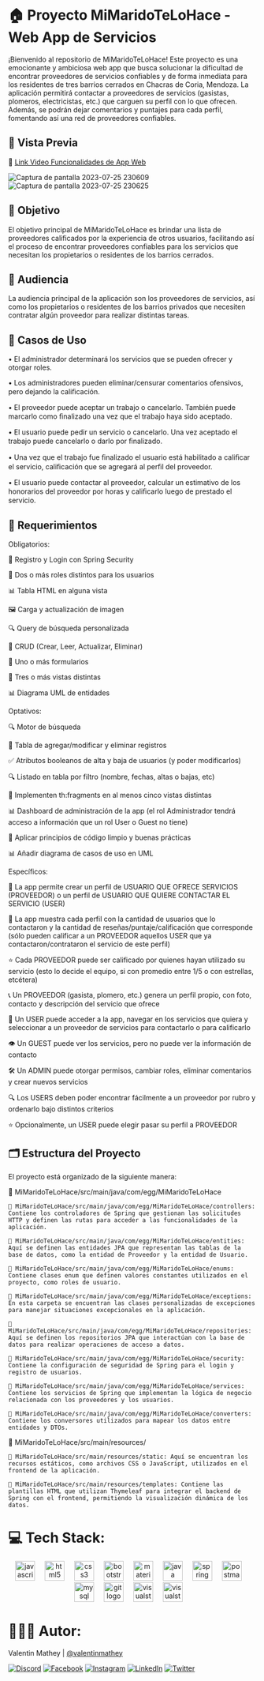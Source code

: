 # 🏠 Proyecto MiMaridoTeLoHace - Web App de Servicios
¡Bienvenido al repositorio de MiMaridoTeLoHace! Este proyecto es una emocionante y ambiciosa web app que busca solucionar la dificultad de encontrar proveedores de servicios confiables y de forma inmediata para los residentes de tres barrios cerrados en Chacras de Coria, Mendoza. La aplicación permitirá contactar a proveedores de servicios (gasistas, plomeros, electricistas, etc.) que carguen su perfil con lo que ofrecen. Además, se podrán dejar comentarios y puntajes para cada perfil, fomentando así una red de proveedores confiables.

## 🎥 Vista Previa  
💾 <a href="https://youtu.be/ARXmC18vZOM">Link Video Funcionalidades de App Web</a>

![Captura de pantalla 2023-07-25 230609](https://github.com/valentinmathey/MiMaridoTeLoHace/assets/108497495/e46502ef-0d3a-426a-8f76-6bf12f6c0510)
![Captura de pantalla 2023-07-25 230625](https://github.com/valentinmathey/MiMaridoTeLoHace/assets/108497495/69910529-1b60-464e-8165-9416229e0c07)

## 🎯 Objetivo

El objetivo principal de MiMaridoTeLoHace es brindar una lista de proveedores calificados por la experiencia de otros usuarios, facilitando así el proceso de encontrar proveedores confiables para los servicios que necesitan los propietarios o residentes de los barrios cerrados.

## 🌟 Audiencia

La audiencia principal de la aplicación son los proveedores de servicios, así como los propietarios o residentes de los barrios privados que necesiten contratar algún proveedor para realizar distintas tareas.

## 📖 Casos de Uso

• El administrador determinará los servicios que se pueden ofrecer y otorgar roles.

• Los administradores pueden eliminar/censurar comentarios ofensivos, pero dejando la caliﬁcación.

• El proveedor puede aceptar un trabajo o cancelarlo. También puede marcarlo como ﬁnalizado una vez que el trabajo haya sido aceptado.

• El usuario puede pedir un servicio o cancelarlo. Una vez aceptado el trabajo puede cancelarlo o darlo por ﬁnalizado.

• Una vez que el trabajo fue ﬁnalizado el usuario está habilitado a caliﬁcar el servicio, caliﬁcación que se agregará al perﬁl del proveedor.

• El usuario puede contactar al proveedor, calcular un estimativo de los honorarios del proveedor por horas y caliﬁcarlo luego de prestado el servicio.

## 🔧 Requerimientos

Obligatorios:

📝 Registro y Login con Spring Security

🔐 Dos o más roles distintos para los usuarios

📊 Tabla HTML en alguna vista

🖼️ Carga y actualización de imagen

🔍 Query de búsqueda personalizada

📝 CRUD (Crear, Leer, Actualizar, Eliminar)

📝 Uno o más formularios

📝 Tres o más vistas distintas

📊 Diagrama UML de entidades

Optativos:

🔍 Motor de búsqueda

📝 Tabla de agregar/modificar y eliminar registros

✅ Atributos booleanos de alta y baja de usuarios (y poder modificarlos)

🔍 Listado en tabla por filtro (nombre, fechas, altas o bajas, etc)

📄 Implementen th:fragments en al menos cinco vistas distintas

📊 Dashboard de administración de la app (el rol Administrador tendrá acceso a información que un rol User o 
Guest no tiene)

🧼 Aplicar principios de código limpio y buenas prácticas

📊 Añadir diagrama de casos de uso en UML

Específicos:

👥 La app permite crear un perfil de USUARIO QUE OFRECE SERVICIOS (PROVEEDOR) o un perfil de USUARIO QUE QUIERE 
CONTACTAR EL SERVICIO (USER)

🌟 La app muestra cada perfil con la cantidad de usuarios que lo contactaron y la cantidad de reseñas/puntaje/calificación que corresponde (sólo pueden calificar a un PROVEEDOR aquellos USER que ya contactaron/contrataron el servicio de este perfil)

⭐ Cada PROVEEDOR puede ser calificado por quienes hayan utilizado su servicio (esto lo decide el equipo, si con promedio entre 1/5 o con estrellas, etcétera)

📞 Un PROVEEDOR (gasista, plomero, etc.) genera un perfil propio, con foto, contacto y descripción del servicio que ofrece

👤 Un USER puede acceder a la app, navegar en los servicios que quiera y seleccionar a un proveedor de servicios para contactarlo o para calificarlo

👁️ Un GUEST puede ver los servicios, pero no puede ver la información de contacto

🛠️ Un ADMIN puede otorgar permisos, cambiar roles, eliminar comentarios y crear nuevos servicios

🔍 Los USERS deben poder encontrar fácilmente a un proveedor por rubro y ordenarlo bajo distintos criterios

⭐ Opcionalmente, un USER puede elegir pasar su perfil a PROVEEDOR
  

## 🗂️ Estructura del Proyecto

El proyecto está organizado de la siguiente manera:

📂 MiMaridoTeLoHace/src/main/java/com/egg/MiMaridoTeLoHace
    
    📁 MiMaridoTeLoHace/src/main/java/com/egg/MiMaridoTeLoHace/controllers: Contiene los controladores de Spring que gestionan las solicitudes HTTP y definen las rutas para acceder a las funcionalidades de la aplicación.

    📁 MiMaridoTeLoHace/src/main/java/com/egg/MiMaridoTeLoHace/entities: Aquí se definen las entidades JPA que representan las tablas de la base de datos, como la entidad de Proveedor y la entidad de Usuario.

    📁 MiMaridoTeLoHace/src/main/java/com/egg/MiMaridoTeLoHace/enums: Contiene clases enum que definen valores constantes utilizados en el proyecto, como roles de usuario.

    📁 MiMaridoTeLoHace/src/main/java/com/egg/MiMaridoTeLoHace/exceptions: En esta carpeta se encuentran las clases personalizadas de excepciones para manejar situaciones excepcionales en la aplicación.

    📁 MiMaridoTeLoHace/src/main/java/com/egg/MiMaridoTeLoHace/repositories: Aquí se definen los repositorios JPA que interactúan con la base de datos para realizar operaciones de acceso a datos.

    📁 MiMaridoTeLoHace/src/main/java/com/egg/MiMaridoTeLoHace/security: Contiene la configuración de seguridad de Spring para el login y registro de usuarios.

    📁 MiMaridoTeLoHace/src/main/java/com/egg/MiMaridoTeLoHace/services: Contiene los servicios de Spring que implementan la lógica de negocio relacionada con los proveedores y los usuarios.

    📁 MiMaridoTeLoHace/src/main/java/com/egg/MiMaridoTeLoHace/converters: Contiene los conversores utilizados para mapear los datos entre entidades y DTOs.
    
📂 MiMaridoTeLoHace/src/main/resources/

    📁 MiMaridoTeLoHace/src/main/resources/static: Aquí se encuentran los recursos estáticos, como archivos CSS o JavaScript, utilizados en el frontend de la aplicación.

    📁 MiMaridoTeLoHace/src/main/resources/templates: Contiene las plantillas HTML que utilizan Thymeleaf para integrar el backend de Spring con el frontend, permitiendo la visualización dinámica de los datos.

# 💻 Tech Stack:
<div align="center">
  <img src="https://cdn.jsdelivr.net/gh/devicons/devicon/icons/javascript/javascript-original.svg" height="40" alt="javascript logo"  />
  <img width="12" />
  <img src="https://cdn.jsdelivr.net/gh/devicons/devicon/icons/html5/html5-original.svg" height="40" alt="html5 logo"  />
  <img width="12" />
  <img src="https://cdn.jsdelivr.net/gh/devicons/devicon/icons/css3/css3-original.svg" height="40" alt="css3 logo"  />
  <img width="12" />
  <img src="https://cdn.jsdelivr.net/gh/devicons/devicon/icons/bootstrap/bootstrap-original.svg" height="40" alt="bootstrap logo"  />
  <img width="12" />
  <img src="https://www.thymeleaf.org/images/thymeleaf.png" height="40" alt="materialui logo"  />
  <img width="12" />
  <img src="https://cdn.jsdelivr.net/gh/devicons/devicon/icons/java/java-original.svg" height="40" alt="java logo"  />
  <img width="12" />
  <img src="https://cdn.jsdelivr.net/gh/devicons/devicon/icons/spring/spring-original.svg" height="40" alt="spring logo"  />
  <img width="12" />
  <img src="https://www.vectorlogo.zone/logos/getpostman/getpostman-icon.svg" height="40" alt="postman"  />
  <img width="12" />
  <img src="https://cdn.jsdelivr.net/gh/devicons/devicon/icons/mysql/mysql-original.svg" height="40" alt="mysql logo"  />
  <img width="12" />
  <img src="https://cdn.jsdelivr.net/gh/devicons/devicon/icons/git/git-original.svg" height="40" alt="git logo"  />
  <img width="12" />
  <img src="https://cdn.jsdelivr.net/gh/devicons/devicon/icons/visualstudio/visualstudio-plain.svg" height="40" alt="visualstudio logo"  />
  <img width="12" />
  <img src="https://upload.wikimedia.org/wikipedia/commons/thumb/9/98/Apache_NetBeans_Logo.svg/1200px-Apache_NetBeans_Logo.svg.png" height="40" alt="visualstudio logo"  />
  <img width="12" />
</div>

# 🧑🏻‍💻 Autor:

Valentin Mathey | <a href="https://github.com/valentinmathey">@valentinmathey</a>

[![Discord](https://img.shields.io/badge/Discord-%237289DA.svg?logo=discord&logoColor=white)](https://discord.gg/valentinmathey) [![Facebook](https://img.shields.io/badge/Facebook-%231877F2.svg?logo=Facebook&logoColor=white)](https://facebook.com/https://www.facebook.com/ValentinEzequielMathey) [![Instagram](https://img.shields.io/badge/Instagram-%23E4405F.svg?logo=Instagram&logoColor=white)](https://instagram.com/https://www.instagram.com/valen.mathey/) [![LinkedIn](https://img.shields.io/badge/LinkedIn-%230077B5.svg?logo=linkedin&logoColor=white)](https://linkedin.com/in/https://www.linkedin.com/in/valentin-mathey/) [![Twitter](https://img.shields.io/badge/Twitter-%231DA1F2.svg?logo=Twitter&logoColor=white)](https://twitter.com/https://twitter.com/valen_mathey)
